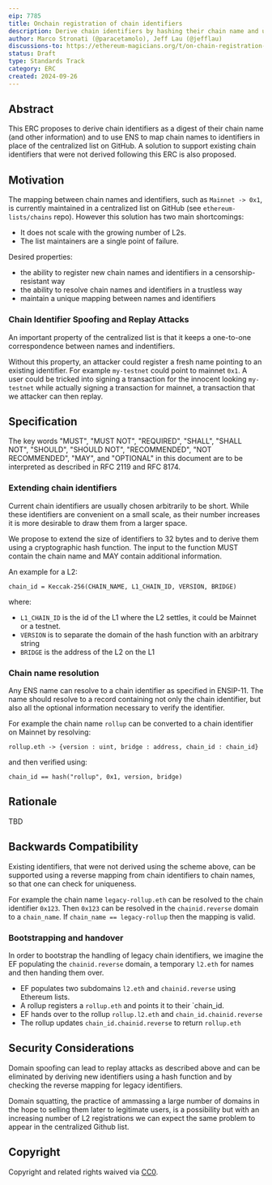 ```yaml
---
eip: 7785
title: Onchain registration of chain identifiers
description: Derive chain identifiers by hashing their chain name and use ENS to map chain names to these identifiers
author: Marco Stronati (@paracetamolo), Jeff Lau (@jefflau)
discussions-to: https://ethereum-magicians.org/t/on-chain-registration-of-chain-identifiers/21299
status: Draft
type: Standards Track
category: ERC
created: 2024-09-26
---
```


## Abstract

This ERC proposes to derive chain identifiers as a digest of their chain name (and other information) and to use ENS to map chain names to identifiers in place of the centralized list on GitHub.
A solution to support existing chain identifiers that were not derived following this ERC is also proposed.

## Motivation

The mapping between chain names and identifiers, such as `Mainnet -> 0x1`, is currently maintained in a centralized list on GitHub (see ```ethereum-lists/chains``` repo).
However this solution has two main shortcomings:
- It does not scale with the growing number of L2s.
- The list maintainers are a single point of failure.

Desired properties:
- the ability to register new chain names and identifiers in a censorship-resistant way
- the ability to resolve chain names and identifiers in a trustless way
- maintain a unique mapping between names and identifiers

### Chain Identifier Spoofing and Replay Attacks

An important property of the centralized list is that it keeps a one-to-one correspondence between names and indentifiers.

Without this property, an attacker could register a fresh name pointing to an existing identifier. For example `my-testnet` could point to mainnet `0x1`. A user could be tricked into signing a transaction for the innocent looking `my-testnet` while actually signing a transaction for mainnet, a transaction that we attacker can then replay.

## Specification

The key words "MUST", "MUST NOT", "REQUIRED", "SHALL", "SHALL NOT", "SHOULD", "SHOULD NOT", "RECOMMENDED", "NOT RECOMMENDED", "MAY", and "OPTIONAL" in this document are to be interpreted as described in RFC 2119 and RFC 8174.

### Extending chain identifiers

Current chain identifiers are usually chosen arbitrarily to be short. While these identifiers are convenient on a small scale, as their number increases it is more desirable to draw them from a larger space.

We propose to extend the size of identifiers to 32 bytes and to derive them using a cryptographic hash function.
The input to the function MUST contain the chain name and MAY contain additional information.

An example for a L2:
```
chain_id = Keccak-256(CHAIN_NAME, L1_CHAIN_ID, VERSION, BRIDGE)
```
where:
- `L1_CHAIN_ID` is the id of the L1 where the L2 settles, it could be Mainnet or a testnet.
- `VERSION` is to separate the domain of the hash function with an arbitrary string
- `BRIDGE` is the address of the L2 on the L1

### Chain name resolution

Any ENS name can resolve to a chain identifier as specified in ENSIP-11. The name should resolve to a record containing not only the chain identifier, but also all the optional information necessary to verify the identifier.

For example the chain name `rollup` can be converted to a chain identifier on Mainnet by resolving:
```
rollup.eth -> {version : uint, bridge : address, chain_id : chain_id}
```
and then verified using:
```
chain_id == hash("rollup", 0x1, version, bridge)
```

## Rationale

<!--
  The rationale fleshes out the specification by describing what motivated the design and why particular design decisions were made. It should describe alternate designs that were considered and related work, e.g. how the feature is supported in other languages.

  The current placeholder is acceptable for a draft.

  TODO: Remove this comment before submitting
-->

TBD

## Backwards Compatibility

Existing identifiers, that were not derived using the scheme above, can be supported using a reverse mapping from chain identifiers to chain names, so that one can check for uniqueness.

For example the chain name `legacy-rollup.eth` can be resolved to the chain identifier `0x123`.
Then `0x123` can be resolved in the `chainid.reverse` domain to a `chain_name`.
If `chain_name == legacy-rollup` then the mapping is valid.

### Bootstrapping and handover

In order to bootstrap the handling of legacy chain identifiers, we imagine the EF populating the `chainid.reverse` domain, a temporary `l2.eth` for names and then handing them over.

- EF populates two subdomains `l2.eth` and `chainid.reverse` using Ethereum lists.
- A rollup registers a `rollup.eth` and points it to their `chain_id.
- EF hands over to the rollup `rollup.l2.eth` and `chain_id.chainid.reverse`
- The rollup updates `chain_id.chainid.reverse` to return `rollup.eth`


## Security Considerations

Domain spoofing can lead to replay attacks as described above and can be eliminated by deriving new identifiers using a hash function and by checking the reverse mapping for legacy identifiers.

Domain squatting, the practice of ammassing a large number of domains in the hope to selling them later to legitimate users, is a possibility but with an increasing number of L2 registrations we can expect the same problem to appear in the centralized Github list.

## Copyright

Copyright and related rights waived via [CC0](../LICENSE.md).

